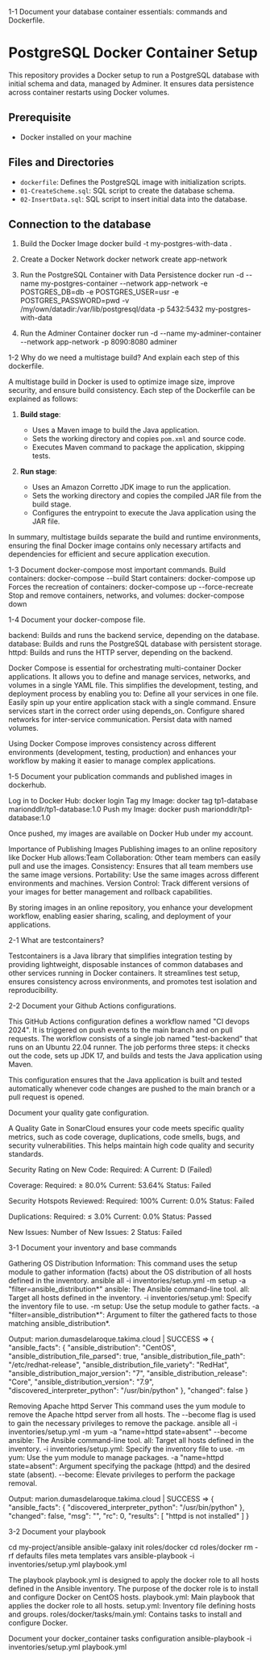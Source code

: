 1-1 Document your database container essentials: commands and Dockerfile.

# PostgreSQL Docker Container Setup

This repository provides a Docker setup to run a PostgreSQL database with initial schema and data, managed by Adminer. It ensures data persistence across container restarts using Docker volumes.

## Prerequisite

- Docker installed on your machine

## Files and Directories

- `dockerfile`: Defines the PostgreSQL image with initialization scripts.
- `01-CreateScheme.sql`: SQL script to create the database schema.
- `02-InsertData.sql`: SQL script to insert initial data into the database.

## Connection to the database

1. Build the Docker Image
docker build -t my-postgres-with-data .

2. Create a Docker Network
docker network create app-network

3. Run the PostgreSQL Container with Data Persistence
docker run -d --name my-postgres-container --network app-network -e POSTGRES_DB=db -e POSTGRES_USER=usr -e POSTGRES_PASSWORD=pwd -v /my/own/datadir:/var/lib/postgresql/data -p 5432:5432 my-postgres-with-data

4. Run the Adminer Container
docker run -d --name my-adminer-container --network app-network -p 8090:8080 adminer



1-2 Why do we need a multistage build? And explain each step of this dockerfile.

A multistage build in Docker is used to optimize image size, improve security, and ensure build consistency. Each step of the Dockerfile can be explained as follows:

1. **Build stage**:
   - Uses a Maven image to build the Java application.
   - Sets the working directory and copies `pom.xml` and source code.
   - Executes Maven command to package the application, skipping tests.

2. **Run stage**:
   - Uses an Amazon Corretto JDK image to run the application.
   - Sets the working directory and copies the compiled JAR file from the build stage.
   - Configures the entrypoint to execute the Java application using the JAR file.

In summary, multistage builds separate the build and runtime environments, ensuring the final Docker image contains only necessary artifacts and dependencies for efficient and secure application execution.



1-3 Document docker-compose most important commands. 
Build containers: docker-compose --build
Start containers: docker-compose up
Forces the recreation of containers: docker-compose up --force-recreate
Stop and remove containers, networks, and volumes: docker-compose down



1-4 Document your docker-compose file.

backend: Builds and runs the backend service, depending on the database.
database: Builds and runs the PostgreSQL database with persistent storage.
httpd: Builds and runs the HTTP server, depending on the backend.

Docker Compose is essential for orchestrating multi-container Docker applications. It allows you to define and manage services, networks, and volumes in a single YAML file. This simplifies the development, testing, and deployment process by enabling you to:
Define all your services in one file.
Easily spin up your entire application stack with a single command.
Ensure services start in the correct order using depends_on.
Configure shared networks for inter-service communication.
Persist data with named volumes.

Using Docker Compose improves consistency across different environments (development, testing, production) and enhances your workflow by making it easier to manage complex applications.



1-5 Document your publication commands and published images in dockerhub.

Log in to Docker Hub: docker login
Tag my Image: docker tag tp1-database marionddlr/tp1-database:1.0
Push my Image: docker push marionddlr/tp1-database:1.0

Once pushed, my images are available on Docker Hub under my account.

Importance of Publishing Images
Publishing images to an online repository like Docker Hub allows:Team Collaboration: Other team members can easily pull and use the images.
Consistency: Ensures that all team members use the same image versions.
Portability: Use the same images across different environments and machines.
Version Control: Track different versions of your images for better management and rollback capabilities.

By storing images in an online repository, you enhance your development workflow, enabling easier sharing, scaling, and deployment of your applications.



2-1 What are testcontainers?

Testcontainers is a Java library that simplifies integration testing by providing lightweight, disposable instances of common databases and other services running in Docker containers. It streamlines test setup, ensures consistency across environments, and promotes test isolation and reproducibility.



2-2 Document your Github Actions configurations.

This GitHub Actions configuration defines a workflow named "CI devops 2024". It is triggered on push events to the main branch and on pull requests. The workflow consists of a single job named "test-backend" that runs on an Ubuntu 22.04 runner. The job performs three steps: it checks out the code, sets up JDK 17, and builds and tests the Java application using Maven.

This configuration ensures that the Java application is built and tested automatically whenever code changes are pushed to the main branch or a pull request is opened.



Document your quality gate configuration.

A Quality Gate in SonarCloud ensures your code meets specific quality metrics, such as code coverage, duplications, code smells, bugs, and security vulnerabilities. This helps maintain high code quality and security standards.

Security Rating on New Code:
Required: A
Current: D (Failed)

Coverage:
Required: ≥ 80.0%
Current: 53.64%
Status: Failed

Security Hotspots Reviewed:
Required: 100%
Current: 0.0%
Status: Failed

Duplications:
Required: ≤ 3.0%
Current: 0.0%
Status: Passed

New Issues:
Number of New Issues: 2
Status: Failed



3-1 Document your inventory and base commands

Gathering OS Distribution Information:
This command uses the setup module to gather information (facts) about the OS distribution of all hosts defined in the inventory.
ansible all -i inventories/setup.yml -m setup -a "filter=ansible_distribution*"
ansible: The Ansible command-line tool.
all: Target all hosts defined in the inventory.
-i inventories/setup.yml: Specify the inventory file to use.
-m setup: Use the setup module to gather facts.
-a "filter=ansible_distribution*": Argument to filter the gathered facts to those matching ansible_distribution*.

Output: 
marion.dumasdelaroque.takima.cloud | SUCCESS => {
    "ansible_facts": {
        "ansible_distribution": "CentOS",
        "ansible_distribution_file_parsed": true,
        "ansible_distribution_file_path": "/etc/redhat-release",
        "ansible_distribution_file_variety": "RedHat",
        "ansible_distribution_major_version": "7",
        "ansible_distribution_release": "Core",
        "ansible_distribution_version": "7.9",
        "discovered_interpreter_python": "/usr/bin/python"
    },
    "changed": false
}

Removing Apache httpd Server
This command uses the yum module to remove the Apache httpd server from all hosts. The --become flag is used to gain the necessary privileges to remove the package.
ansible all -i inventories/setup.yml -m yum -a "name=httpd state=absent" --become
ansible: The Ansible command-line tool.
all: Target all hosts defined in the inventory.
-i inventories/setup.yml: Specify the inventory file to use.
-m yum: Use the yum module to manage packages.
-a "name=httpd state=absent": Argument specifying the package (httpd) and the desired state (absent).
--become: Elevate privileges to perform the package removal.

Output:
marion.dumasdelaroque.takima.cloud | SUCCESS => {
    "ansible_facts": {
        "discovered_interpreter_python": "/usr/bin/python"
    },
    "changed": false,
    "msg": "",
    "rc": 0,
    "results": [
        "httpd is not installed"
    ]
}



3-2 Document your playbook

cd my-project/ansible
ansible-galaxy init roles/docker
cd roles/docker
rm -rf defaults files meta templates vars
ansible-playbook -i inventories/setup.yml playbook.yml

The playbook playbook.yml is designed to apply the docker role to all hosts defined in the Ansible inventory. The purpose of the docker role is to install and configure Docker on CentOS hosts.
playbook.yml: Main playbook that applies the docker role to all hosts.
setup.yml: Inventory file defining hosts and groups.
roles/docker/tasks/main.yml: Contains tasks to install and configure Docker.



Document your docker_container tasks configuration
ansible-playbook -i inventories/setup.yml playbook.yml
